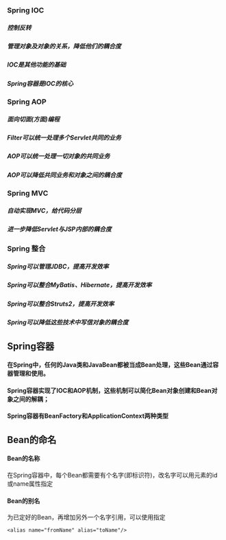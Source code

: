 ### Spring IOC
##### 控制反转
##### 管理对象及对象的关系，降低他们的耦合度
##### IOC是其他功能的基础
##### Spring容器是IOC的核心
### Spring AOP
##### 面向切面(方面)编程
##### Filter可以统一处理多个Servlet共同的业务
##### AOP可以统一处理一切对象的共同业务
##### AOP可以降低共同业务和对象之间的耦合度
### Spring MVC
##### 自动实现MVC，给代码分层
##### 进一步降低Servlet与JSP内部的耦合度

### Spring 整合
##### Spring可以管理JDBC，提高开发效率
##### Spring可以整合MyBatis、Hibernate，提高开发效率
##### Spring可以整合Struts2，提高开发效率
##### Spring可以降低这些技术中写信对象的耦合度

## Spring容器
#### 在Spring中，任何的Java类和JavaBean都被当成Bean处理，这些Bean通过容器管理和使用。
#### Spring容器实现了IOC和AOP机制，这些机制可以简化Bean对象创建和Bean对象之间的解耦；
#### Spring容器有BeanFactory和ApplicationContext两种类型

## Bean的命名
#### Bean的名称
在Spring容器中，每个Bean都需要有个名字(即标识符)，改名字可以用<bean>元素的id或name属性指定

#### Bean的别名
为已定好的Bean，再增加另外一个名字引用，可以使用<alias>指定

    <alias name="fromName" alias="toName"/>
